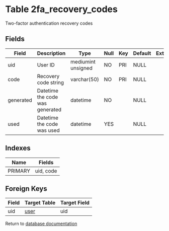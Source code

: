 Table 2fa_recovery_codes
===========

Two-factor authentication recovery codes

Fields
------

| Field     | Description                     | Type               | Null | Key | Default | Extra |
| --------- | ------------------------------- | ------------------ | ---- | --- | ------- | ----- |
| uid       | User ID                         | mediumint unsigned | NO   | PRI | NULL    |       |
| code      | Recovery code string            | varchar(50)        | NO   | PRI | NULL    |       |
| generated | Datetime the code was generated | datetime           | NO   |     | NULL    |       |
| used      | Datetime the code was used      | datetime           | YES  |     | NULL    |       |

Indexes
------------

| Name    | Fields    |
| ------- | --------- |
| PRIMARY | uid, code |

Foreign Keys
------------

| Field | Target Table | Target Field |
|-------|--------------|--------------|
| uid | [user](help/database/db_user) | uid |

Return to [database documentation](help/database)
